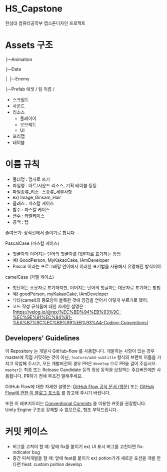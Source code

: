 # HS_Capstone
한성대 컴퓨터공학부 캡스톤디자인 프로젝트


# Assets 구조
├─Animation

├─Data

│ ├─Enemy

├─Prefab
에셋 / 팀 이름 /
- 스크립트
- 사운드
- 리소스
  - 플레이어
  - 오브젝트
  - UI
- 프리팹
- 테이블


# 이름 규칙
- 풀더명 : 명사로 쓰기
- 파일명 : 아트/사운드 리소스, 기획 테이블 등등
- 파일종류_리소─스종류_세부사항
- ex) Image_Ginsam_Hair
- 클래스 : 파스칼 케이스
- 함수 : 파스칼 케이스
- 변수 : 카멜케이스
- 공백 : 탭

줄여쓰기: 상식선에서 줄이기로 합니다. 

PascalCase (파스칼 케이스)
- 첫글자와 이어지는 단어의 첫글자를 대문자로 표기하는 방법
- 예) GoodPerson, MyKakaoCake, IAmDeveloper
- Pascal 이라는 프로그래밍 언어에서 이러한 표기법을 사용해서 유명해진 방식이야.

camelCase (카멜 케이스)
- 첫단어는 소문자로 표기하지만, 이어지는 단어의 첫글자는 대문자로 표기하는 방법
- 예) goodPerson, myKakaoCake, iAmDeveloper
- 낙타(camel)의 등모양이 볼록한 것에 영감을 얻어서 이렇게 부르기로 했어.
- 코드 작성 규칙들에 대한 자세한 설명은 : [https://velog.io/@rex/%EC%BD%94%EB%93%9C-%EC%9E%91%EC%84%B1-%EA%B7%9C%EC%B9%99%EB%93%A4-Coding-Conventions]

## Developers' Guidelines
이 Repository 는 개발시 GitHub-flow 를 사용합니다.
개발하는 사항이 있는 경우 master에 직접 커밋하는 것이 아닌, `feature/add-subtitle` 형식의 브랜치 이름을 가지고 작업해 주시고,
모든 개발버전의 경우 PR은 `develop` 으로 PR을 걸어 주십시오. `master`는 최종 또는 Release Candidate 등의 정상 동작을 보장하는 주요버전에만 사용됩니다.
PR하기 전에 무조건 말해주세요.

GitHub Flow에 대한 자세한 설명은: [GitHub Flow 공식 문서 (영문)](https://guides.github.com/introduction/flow/) 또는 [GitHub Flow에 관한 이 블로그 포스트](https://ujuc.github.io/2015/12/16/git-flow-github-flow-gitlab-flow/#github-flow) 를 참고해 주시기 바랍니다.

또한 이 레포지토리는 [Conventional Commits](https://www.conventionalcommits.org/en/v1.0.0/) 를 이용한 커밋을 권장합니다.  
Unity Engine 구조상 강제할 수 없으므로, 협조 부탁드립니다.

# 커밋 케이스
- 버그를 고쳐야 할 때: 앞에 fix를 붙이기 ex) UI 표시 버그를 고친다면 fix: indicator bug 
- 중간 피쳐개발을 할 때: 앞에 feat를 붙이기 ex) potion가게 새로운 포션을 개발 한다면 fieat: custom poition develop


